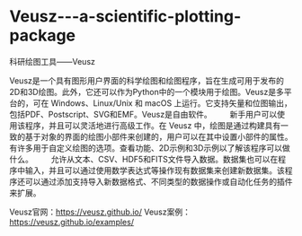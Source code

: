 # Veusz---a-scientific-plotting-package
科研绘图工具——Veusz

Veusz是一个具有图形用户界面的科学绘图和绘图程序，旨在生成可用于发布的2D和3D绘图。此外，它还可以作为Python中的一个模块用于绘图。Veusz是多平台的，可在 Windows、Linux/Unix 和 macOS 上运行。它支持矢量和位图输出，包括PDF、Postscript、SVG和EMF。Veusz是自由软件。
  新手用户可以使用该程序，并且可以灵活地进行高级工作。在 Veusz 中，绘图是通过构建具有一致的基于对象的界面的绘图小部件来创建的，用户可以在其中设置小部件的属性。有许多用于自定义绘图的选项。查看功能、2D示例和3D示例以了解该程序可以做什么。
  允许从文本、CSV、HDF5和FITS文件导入数据。数据集也可以在程序中输入，并且可以通过使用数学表达式等操作现有数据集来创建新数据集。该程序还可以通过添加支持导入新数据格式、不同类型的数据操作或自动化任务的插件来扩展。

Veusz官网：https://veusz.github.io/
Veusz案例：https://veusz.github.io/examples/
